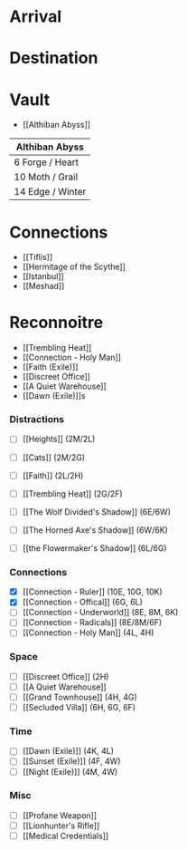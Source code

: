 > 


# Arrival
> 
# Destination
> 
# Vault
- [[Althiban Abyss]]

| Althiban Abyss   |
| ---------------- |
| 6 Forge / Heart  |
| 10 Moth / Grail  |
| 14 Edge / Winter |

# Connections
-  [[Tiflis]]
- [[Hermitage of the Scythe]]
- [[Istanbul]]
- [[Meshad]]
# Reconnoitre
- [[Trembling Heat]]
- [[Connection - Holy Man]]
- [[Faith (Exile)]]
- [[Discreet Office]]
- [[A Quiet Warehouse]]
- [[Dawn (Exile)]]s

### Distractions
- [ ] [[Heights]] (2M/2L)
- [ ] [[Cats]] (2M/2G)
- [ ] [[Faith]] (2L/2H)

- [ ] [[Trembling Heat]] (2G/2F)

- [ ] [[The Wolf Divided's Shadow]] (6E/6W)
- [ ] [[The Horned Axe's Shadow]] (6W/6K)
- [ ] [[the Flowermaker's Shadow]] (6L/6G)
### Connections
- [x] [[Connection - Ruler]] (10E, 10G, 10K)
- [x] [[Connection - Offical]] (6G, 6L)
- [ ] [[Connection - Underworld]] (8E, 8M, 6K)
- [ ] [[Connection - Radicals]] (8E/8M/6F)
- [ ] [[Connection - Holy Man]] (4L, 4H)
### Space
- [ ] [[Discreet Office]] (2H)
- [ ] [[A Quiet Warehouse]]
- [ ] [[Grand Townhouse]] (4H, 4G)
- [ ] [[Secluded Villa]] (6H, 6G, 6F)
### Time
- [ ] [[Dawn (Exile)]] (4K, 4L)
- [ ] [[Sunset (Exile)]] (4F, 4W)
- [ ] [[Night (Exile)]] (4M, 4W)
### Misc
- [ ] [[Profane Weapon]]
- [ ] [[Lionhunter's Rifle]]
- [ ] [[Medical Credentials]]